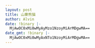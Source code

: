 ```yaml
---
layout: post
title: 山寨熊猫
author: Alvin
date: !binary |-
  MjAwOC0xMi0wMyAyMzo1NzoyMiArMDgwMA==
date_gmt: !binary |-
  MjAwOC0xMi0wMyAxNTo1NzoyMiArMDgwMA==
---
```





